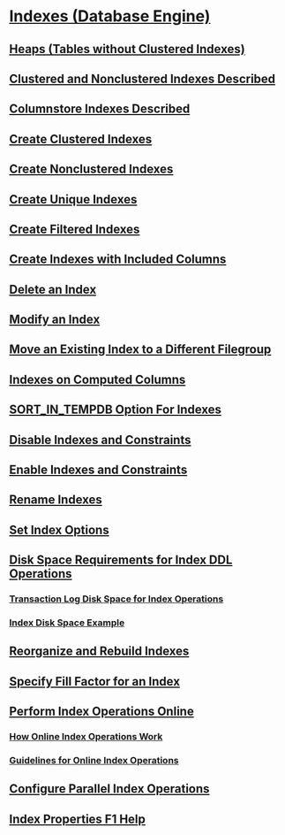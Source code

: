 # [Indexes (Database Engine)](indexes.md)
## [Heaps (Tables without Clustered Indexes)](heaps-tables-without-clustered-indexes.md)
## [Clustered and Nonclustered Indexes Described](clustered-and-nonclustered-indexes-described.md)
## [Columnstore Indexes Described](columnstore-indexes-described.md)
## [Create Clustered Indexes](create-clustered-indexes.md)
## [Create Nonclustered Indexes](create-nonclustered-indexes.md)
## [Create Unique Indexes](create-unique-indexes.md)
## [Create Filtered Indexes](create-filtered-indexes.md)
## [Create Indexes with Included Columns](create-indexes-with-included-columns.md)
## [Delete an Index](delete-an-index.md)
## [Modify an Index](modify-an-index.md)
## [Move an Existing Index to a Different Filegroup](move-an-existing-index-to-a-different-filegroup.md)
## [Indexes on Computed Columns](indexes-on-computed-columns.md)
## [SORT_IN_TEMPDB Option For Indexes](sort-in-tempdb-option-for-indexes.md)
## [Disable Indexes and Constraints](disable-indexes-and-constraints.md)
## [Enable Indexes and Constraints](enable-indexes-and-constraints.md)
## [Rename Indexes](rename-indexes.md)
## [Set Index Options](set-index-options.md)
## [Disk Space Requirements for Index DDL Operations](disk-space-requirements-for-index-ddl-operations.md)
### [Transaction Log Disk Space for Index Operations](transaction-log-disk-space-for-index-operations.md)
### [Index Disk Space Example](index-disk-space-example.md)
## [Reorganize and Rebuild Indexes](reorganize-and-rebuild-indexes.md)
## [Specify Fill Factor for an Index](specify-fill-factor-for-an-index.md)
## [Perform Index Operations Online](perform-index-operations-online.md)
### [How Online Index Operations Work](how-online-index-operations-work.md)
### [Guidelines for Online Index Operations](guidelines-for-online-index-operations.md)
## [Configure Parallel Index Operations](configure-parallel-index-operations.md)
## [Index Properties F1 Help](index-properties-f1-help.md)
